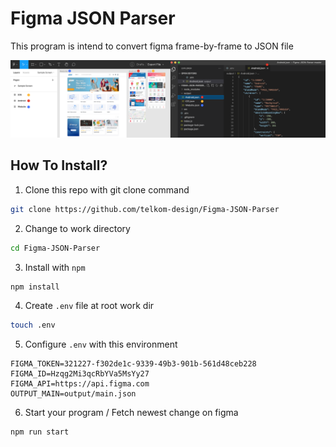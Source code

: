 # Figma JSON Parser

This program is intend to convert figma frame-by-frame to JSON file

![Preview](/preview.png)

## How To Install?

1. Clone this repo with git clone command
```sh
git clone https://github.com/telkom-design/Figma-JSON-Parser
```
2. Change to work directory
```sh
cd Figma-JSON-Parser
```
3. Install with `npm`
```sh
npm install
```
4. Create `.env` file at root work dir
```sh
touch .env
```
5. Configure `.env` with this environment
```
FIGMA_TOKEN=321227-f302de1c-9339-49b3-901b-561d48ceb228
FIGMA_ID=Hzqg2Mi3qcRbYVa5MsYy27
FIGMA_API=https://api.figma.com
OUTPUT_MAIN=output/main.json
```
6. Start your program / Fetch newest change on figma
```sh
npm run start
```